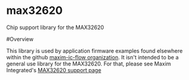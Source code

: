 # max32620
Chip support library for the MAX32620

#Overview

This library is used by application firmware examples found elsewhere within the github [maxim-ic-flow organization](https://github.com/maxim-ic-flow).  It isn't intended to be a general use library for the MAX32620.  For that, please see Maxim Integrated's [MAX32620 support page](https://www.maximintegrated.com/en/products/digital/microcontrollers/MAX32620.html)

<p>
